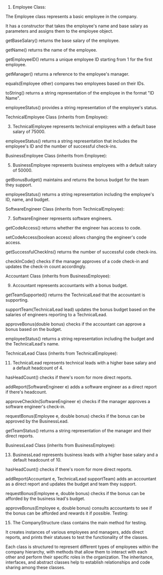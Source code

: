 1. Employee Class:

The Employee class represents a basic employee in the company.

It has a constructor that takes the employee's name and base salary as parameters and assigns them to the employee object.

getBaseSalary() returns the base salary of the employee.

getName() returns the name of the employee.

getEmployeeID() returns a unique employee ID starting from 1 for the first employee.

getManager() returns a reference to the employee's manager.

equals(Employee other) compares two employees based on their IDs.

toString() returns a string representation of the employee in the format "ID Name".

employeeStatus() provides a string representation of the employee's status.

TechnicalEmployee Class (inherits from Employee):

3. TechnicalEmployee represents technical employees with a default base salary of 75000.

employeeStatus() returns a string representation that includes the employee's ID and the number of successful check-ins.

BusinessEmployee Class (inherits from Employee):

5. BusinessEmployee represents business employees with a default salary of 50000.
   
getBonusBudget() maintains and returns the bonus budget for the team they support.

employeeStatus() returns a string representation including the employee's ID, name, and budget.

SoftwareEngineer Class (inherits from TechnicalEmployee):

7. SoftwareEngineer represents software engineers.
   
getCodeAccess() returns whether the engineer has access to code.

setCodeAccess(boolean access) allows changing the engineer's code access.

getSuccessfulCheckIns() returns the number of successful code check-ins.

checkInCode() checks if the manager approves of a code check-in and updates the check-in count accordingly.

Accountant Class (inherits from BusinessEmployee):

9. Accountant represents accountants with a bonus budget.
    
getTeamSupported() returns the TechnicalLead that the accountant is supporting.

supportTeam(TechnicalLead lead) updates the bonus budget based on the salaries of engineers reporting to a TechnicalLead.

approveBonus(double bonus) checks if the accountant can approve a bonus based on the budget.

employeeStatus() returns a string representation including the budget and the TechnicalLead's name.

TechnicalLead Class (inherits from TechnicalEmployee):

11. TechnicalLead represents technical leads with a higher base salary and a default headcount of 4.
    
hasHeadCount() checks if there's room for more direct reports.

addReport(SoftwareEngineer e) adds a software engineer as a direct report if there's headcount.

approveCheckIn(SoftwareEngineer e) checks if the manager approves a software engineer's check-in.

requestBonus(Employee e, double bonus) checks if the bonus can be approved by the BusinessLead.

getTeamStatus() returns a string representation of the manager and their direct reports.

BusinessLead Class (inherits from BusinessEmployee):

13. BusinessLead represents business leads with a higher base salary and a default headcount of 10.
    
hasHeadCount() checks if there's room for more direct reports.

addReport(Accountant e, TechnicalLead supportTeam) adds an accountant as a direct report and updates the budget and team they support.

requestBonus(Employee e, double bonus) checks if the bonus can be afforded by the business lead's budget.

approveBonus(Employee e, double bonus) consults accountants to see if the bonus can be afforded and rewards it if possible.
Testing:

15. The CompanyStructure class contains the main method for testing.
    
It creates instances of various employees and managers, adds direct reports, and prints their statuses to test the functionality of the classes.

Each class is structured to represent different types of employees within the company hierarchy, with methods that allow them to interact with each other and perform their specific roles in the organization. The inheritance, interfaces, and abstract classes help to establish relationships and code sharing among these classes.
